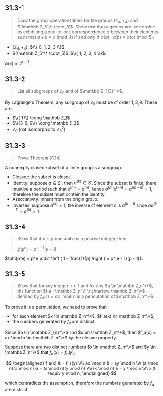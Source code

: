 ## 31.3-1

> Draw the group operation tables for the groups $(\mathbb Z_4, +_4)$ and $(\mathbb Z_5^\*, \cdot_5)$. Show that these groups are isomorphic by exhibiting a one-to-one correspondence $\alpha$ between their elements such that $a + b \equiv c \pmod 4$ if and only if $\alpha(a) \cdot \alpha(b) \equiv \alpha(c) \pmod 5$.

- $(\mathbb Z_4, +_4)$: $\\{ 0, 1, 2, 3 \\}$.
- $(\mathbb Z_5^\*, \cdot_5)$: $\\{ 1, 2, 3, 4 \\}$.

$\alpha(x) = 2^{x-1}$.

## 31.3-2

> List all subgroups of $\mathbb Z_9$ and of $\mathbb Z_{13}^\*$.

By Lagrange's Theorem, any subgroup of $\mathbb Z_9$ must be of order $1, 3, 9$. These are

- $\\{ 1 \\} \cong \mathbb Z_1$
- $\\{3, 6, 9\\} \cong \mathbb Z_3$
- $\mathbb Z_9$  (not isomorphic to $\mathbb Z_3^2$)

## 31.3-3

> Prove Theorem 31.14.

A nonempty closed subset of a finite group is a subgroup.

- Closure: the subset is closed.
- Identity: suppose $a \in S'$, then $a^{(k)} \in S'$. Since the subset is finite, there must be a period such that $a^{(m)} = a^{(n)}$, hence $a^{(m)}a^{(-n)} = a^{(m - n)} = 1$, therefore the subset must contain the identity.
- Associativity: inherit from the origin group.
- Inverses: suppose $a^{(k)} = 1$, the inverse of element $a$ is $a^{(k - 1)}$ since $aa^{(k - 1)} = a^{(k)} = 1$.

## 31.3-4

> Show that if $p$ is prime and $e$ is a positive integer, then
>
> $\phi(p^e) = p^{e - 1}(p - 1)$.

$\phi(p^e) = p^e \cdot \left ( 1 - \frac{1}{p} \right ) = p^{e - 1}(p - 1)$.

## 31.3-5

> Show that for any integer $n > 1$ and for any $a \in \mathbb Z_n^\*$, the function $f_a : \mathbb Z_n^\* \rightarrow \mathbb Z_n^\*$ defined by $f_a(x) = ax \mod n$ is a permutation of $\mathbb Z_n^\*$.

To prove it is a permutation, we need to prove that

- for each element $x \in \mathbb Z_n^\*$, $f_a(x) \in \mathbb Z_n^\*$,
- the numbers generated by $f_a$ are distinct.

Since $a \in \mathbb Z_{n}^\*$ and $x \in \mathbb Z_n^\*$, then $f_a(x) = ax \mod n \in \mathbb Z_n^\*$ by the closure property.

Suppose there are two distinct numbers $x \in \mathbb Z_n^\*$ and $y \in \mathbb Z_n^\*$ that $f_a(x) = f_a(y)$,

$$
\begin{aligned}
              f_a(x) & = f_a(y) \\\\
           ax \mod n & = ay \mod n \\\\
(a \mod n)(x \mod n) & = (a \mod n)(y \mod n) \\\\
          (x \mod n) & = y \mod n \\\\
                   x & \equiv y \mod n,
\end{aligned}
$$

which contradicts the assumption, therefore the numbers generated by $f_a$ are distinct.
